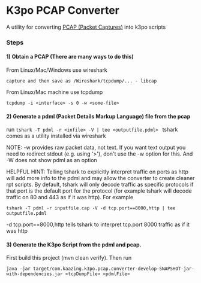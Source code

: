 # K3po PCAP Converter

A utility for converting [PCAP (Packet Captures)](http://en.wikipedia.org/wiki/Pcap) into k3po scripts

### Steps 
#### 1) Obtain a PCAP (There are many ways to do this)

From Linux/Mac/Windows use wireshark

`capture and then save as /Wireshark/tcpdump/... - libcap`

From Linux/Mac machine use tcpdump

`tcpdump -i <interface> -s 0 -w <some-file>`

#### 2) Generate a pdml (Packet Details Markup Language) file from the pcap
run  `tshark -T pdml -r <infile> -V | tee <outputfile.pdml> `
tshark comes as a utility installed via wireshark

NOTE:   -w provides raw packet data, not text. If you want text output you 
        need to redirect stdout (e.g. using '>'), don't use the -w option
        for this. And -W <file format option> does not show pdml as an option

HELPFUL HINT:  Telling tshark to explicitly interpret traffic on ports as http will add more info to the pdml and may allow the converter to create cleaner rpt scripts. By default, tshark will only decode traffic as specific protocols if that port is the default port for the protocol (for example tshark will decode traffic on 80 and 443 as if it was http).  For example
```
tshark -T pdml -r inputfile.cap -V -d tcp.port==8000,http | tee outputfile.pdml
```
-d tcp.port==8000,http   tells tshark to interpret tcp.port 8000 traffic as if it was http

#### 3) Generate the K3po Script from the pdml and pcap.

First build this project (mvn clean verify).  Then run

```
java -jar target/com.kaazing.k3po.pcap.converter-develop-SNAPSHOT-jar-with-dependencies.jar <tcpDumpFile> <pdmlFile>
```
